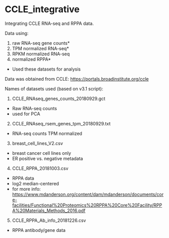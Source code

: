 # CCLE_integrative

Integrating CCLE RNA-seq and RPPA data. 

Data using:
  1) raw RNA-seq gene counts*
  2) TPM normalized RNA-seq*
  3) RPKM normalized RNA-seq
  3) normalized RPPA*
* Used these datasets for analysis

Data was obtained from CCLE: https://portals.broadinstitute.org/ccle

Names of datasets used (based on v3.1 script):
1) CCLE_RNAseq_genes_counts_20180929.gct
  - Raw RNA-seq counts
  - used for PCA

2) CCLE_RNAseq_rsem_genes_tpm_20180929.txt
  - RNA-seq counts TPM normalized

3) breast_cell_lines_V2.csv
  - breast cancer cell lines only
  - ER positive vs. negative metadata

4) CCLE_RPPA_20181003.csv
  - RPPA data
  - log2 median-centered
  - for more info: https://www.mdanderson.org/content/dam/mdanderson/documents/core-facilities/Functional%20Proteomics%20RPPA%20Core%20Facility/RPPA%20Materials_Methods_2016.pdf

5) CCLE_RPPA_Ab_info_20181226.csv
  - RPPA antibody/gene data
